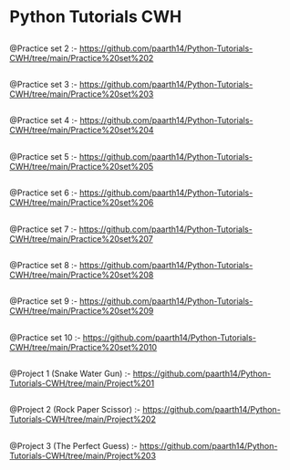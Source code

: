 # Python Tutorials CWH

##
@Practice set 2 :- https://github.com/paarth14/Python-Tutorials-CWH/tree/main/Practice%20set%202
##
@Practice set 3 :- https://github.com/paarth14/Python-Tutorials-CWH/tree/main/Practice%20set%203
##
@Practice set 4 :- https://github.com/paarth14/Python-Tutorials-CWH/tree/main/Practice%20set%204 
##
@Practice set 5 :- https://github.com/paarth14/Python-Tutorials-CWH/tree/main/Practice%20set%205
##
@Practice set 6 :- https://github.com/paarth14/Python-Tutorials-CWH/tree/main/Practice%20set%206
##
@Practice set 7 :- https://github.com/paarth14/Python-Tutorials-CWH/tree/main/Practice%20set%207
##
@Practice set 8 :- https://github.com/paarth14/Python-Tutorials-CWH/tree/main/Practice%20set%208
##
@Practice set 9 :- https://github.com/paarth14/Python-Tutorials-CWH/tree/main/Practice%20set%209
##
@Practice set 10 :- https://github.com/paarth14/Python-Tutorials-CWH/tree/main/Practice%20set%2010
##
@Project 1 (Snake Water Gun) :- https://github.com/paarth14/Python-Tutorials-CWH/tree/main/Project%201
##
@Project 2 (Rock Paper Scissor) :- https://github.com/paarth14/Python-Tutorials-CWH/tree/main/Project%202
##
@Project 3 (The Perfect Guess) :- https://github.com/paarth14/Python-Tutorials-CWH/tree/main/Project%203
